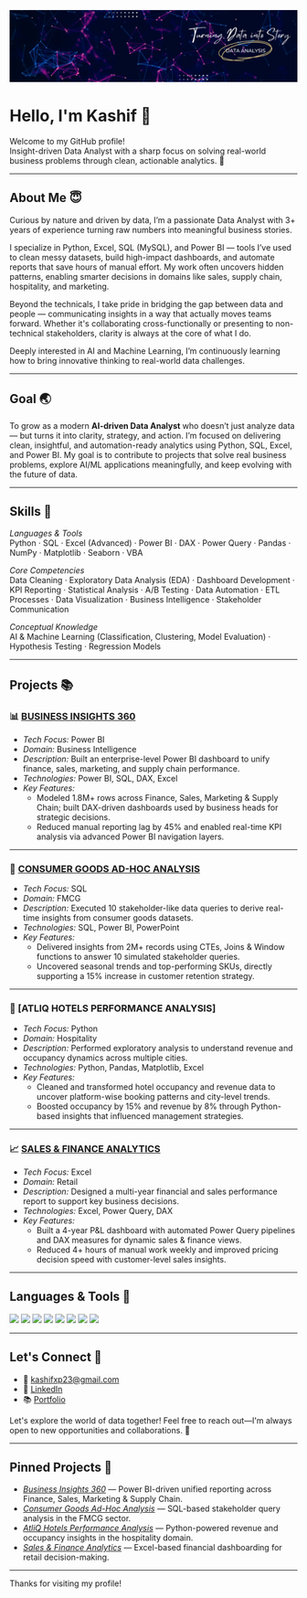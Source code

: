 ![Banner](assets/banner.jpg)

# Hello, I'm Kashif 👋

Welcome to my GitHub profile!  
Insight-driven Data Analyst with a sharp focus on solving real-world business problems through clean, actionable analytics. 🌟

---

## About Me 😇

Curious by nature and driven by data, I’m a passionate Data Analyst with 3+ years of experience turning raw numbers into meaningful business stories.

I specialize in Python, Excel, SQL (MySQL), and Power BI — tools I’ve used to clean messy datasets, build high-impact dashboards, and automate reports that save hours of manual effort. My work often uncovers hidden patterns, enabling smarter decisions in domains like sales, supply chain, hospitality, and marketing.

Beyond the technicals, I take pride in bridging the gap between data and people — communicating insights in a way that actually moves teams forward. Whether it's collaborating cross-functionally or presenting to non-technical stakeholders, clarity is always at the core of what I do.

Deeply interested in AI and Machine Learning, I’m continuously learning how to bring innovative thinking to real-world data challenges.

---

## Goal 🌏

To grow as a modern **AI-driven Data Analyst** who doesn’t just analyze data — but turns it into clarity, strategy, and action. I’m focused on delivering clean, insightful, and automation-ready analytics using Python, SQL, Excel, and Power BI. My goal is to contribute to projects that solve real business problems, explore AI/ML applications meaningfully, and keep evolving with the future of data.

---

## Skills 💪

*Languages & Tools*  
Python · SQL · Excel (Advanced) · Power BI · DAX · Power Query · Pandas · NumPy · Matplotlib · Seaborn · VBA

*Core Competencies*  
Data Cleaning · Exploratory Data Analysis (EDA) · Dashboard Development · KPI Reporting · Statistical Analysis · A/B Testing · Data Automation · ETL Processes · Data Visualization · Business Intelligence · Stakeholder Communication

*Conceptual Knowledge*  
AI & Machine Learning (Classification, Clustering, Model Evaluation) · Hypothesis Testing · Regression Models

---

## Projects 📚

### **📊 [BUSINESS INSIGHTS 360](https://github.com/kashifxp23/Power-BI-Business-Insights-360)**
- *Tech Focus:* Power BI
- *Domain:* Business Intelligence  
- *Description:* Built an enterprise-level Power BI dashboard to unify finance, sales, marketing, and supply chain performance.  
- *Technologies:* Power BI, SQL, DAX, Excel  
- *Key Features:*  
  - Modeled 1.8M+ rows across Finance, Sales, Marketing & Supply Chain; built DAX-driven dashboards used by business heads for strategic decisions.  
  - Reduced manual reporting lag by 45% and enabled real-time KPI analysis via advanced Power BI navigation layers.  

---

### **🧃 [CONSUMER GOODS AD-HOC ANALYSIS](https://github.com/kashifxp23/kashifxp23/edit/main/README.md)** 
- *Tech Focus:* SQL 
- *Domain:* FMCG 
- *Description:* Executed 10 stakeholder-like data queries to derive real-time insights from consumer goods datasets.  
- *Technologies:* SQL, Power BI, PowerPoint  
- *Key Features:*  
  - Delivered insights from 2M+ records using CTEs, Joins & Window functions to answer 10 simulated stakeholder queries.  
  - Uncovered seasonal trends and top-performing SKUs, directly supporting a 15% increase in customer retention strategy.  

---

### 🏨 [ATLIQ HOTELS PERFORMANCE ANALYSIS]  
- *Tech Focus:* Python 
- *Domain:* Hospitality
- *Description:* Performed exploratory analysis to understand revenue and occupancy dynamics across multiple cities.  
- *Technologies:* Python, Pandas, Matplotlib, Excel  
- *Key Features:*  
  - Cleaned and transformed hotel occupancy and revenue data to uncover platform-wise booking patterns and city-level trends.  
  - Boosted occupancy by 15% and revenue by 8% through Python-based insights that influenced management strategies.  

---

### **📈 [SALES & FINANCE ANALYTICS](https://github.com/kashifxp23/Excel-Sales-Analytics)** 
- *Tech Focus:* Excel
- *Domain:* Retail  
- *Description:* Designed a multi-year financial and sales performance report to support key business decisions.  
- *Technologies:* Excel, Power Query, DAX  
- *Key Features:*  
  - Built a 4-year P&L dashboard with automated Power Query pipelines and DAX measures for dynamic sales & finance views.  
  - Reduced 4+ hours of manual work weekly and improved pricing decision speed with customer-level sales insights.  

---

## Languages & Tools 🔧

<p float="left">
  <img src="https://img.shields.io/badge/Python-3776AB?style=for-the-badge&logo=python&logoColor=white" />
  <img src="https://img.shields.io/badge/MySQL-4479A1?style=for-the-badge&logo=mysql&logoColor=white" />
  <img src="https://img.shields.io/badge/Power%20BI-F2C811?style=for-the-badge&logo=powerbi&logoColor=black" />
  <img src="https://img.shields.io/badge/Excel-217346?style=for-the-badge&logo=microsoft-excel&logoColor=white" />
  <img src="https://img.shields.io/badge/Pandas-150458?style=for-the-badge&logo=pandas&logoColor=white" />
  <img src="https://img.shields.io/badge/Numpy-013243?style=for-the-badge&logo=numpy&logoColor=white" />
  <img src="https://img.shields.io/badge/Matplotlib-11557C?style=for-the-badge&logo=plotly&logoColor=white" />
  <img src="https://img.shields.io/badge/Power%20Query-742774?style=for-the-badge&logo=microsoft&logoColor=white" />
</p>

---

## Let's Connect 🤝

- 📧 [kashifxp23@gmail.com](mailto:kashifxp23@gmail.com)  
- 💼 [LinkedIn](https://www.linkedin.com/in/kashifpatel/)  
- 📚 [Portfolio](https://codebasics.io/portfolio/Kashif-Patel)

Let's explore the world of data together! Feel free to reach out—I'm always open to new opportunities and collaborations. 🚀

---

## Pinned Projects 📌

- [*Business Insights 360*](https://github.com/kashifxp23/Power-BI-Business-Insights-360) — Power BI-driven unified reporting across Finance, Sales, Marketing & Supply Chain.
- [*Consumer Goods Ad-Hoc Analysis*](https://github.com/kashifxp23/Consumer-Goods-Analysis-SQL) — SQL-based stakeholder query analysis in the FMCG sector.
- [*AtliQ Hotels Performance Analysis*](#) — Python-powered revenue and occupancy insights in the hospitality domain.
- [*Sales & Finance Analytics*](https://github.com/kashifxp23/Excel-Sales-Analytics) — Excel-based financial dashboarding for retail decision-making.

---

Thanks for visiting my profile!

<!--
**kashifxp23/kashifxp23** is a ✨ _special_ ✨ repository because its `README.md` (this file) appears on your GitHub profile.

Here are some ideas to get you started:

- 🔭 I’m currently working on ...
- 🌱 I’m currently learning ...
- 👯 I’m looking to collaborate on ...
- 🤔 I’m looking for help with ...
- 💬 Ask me about ...
- 📫 How to reach me: ...
- 😄 Pronouns: ...
- ⚡ Fun fact: ...
-->
